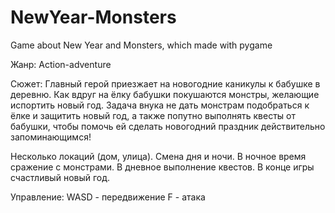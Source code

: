# NewYear-Monsters
Game about New Year and Monsters, which made with pygame


Жанр: Action-adventure

Сюжет:
Главный герой приезжает на новогодние каникулы к бабушке в деревню. Как вдруг на ёлку бабушки покушаются монстры, желающие испортить новый год. Задача внука не дать монстрам подобраться к ёлке и защитить новый год, а также попутно выполнять квесты от бабушки, чтобы помочь ей сделать новогодний праздник действительно запоминающимся!

Несколько локаций (дом, улица). Смена дня и ночи. В ночное время сражение с монстрами. В дневное выполнение квестов. В конце игры счастливый новый год.

Управление:
WASD - передвижение
F - атака
